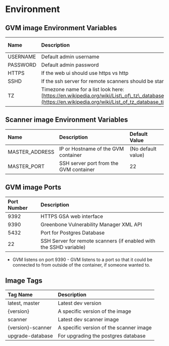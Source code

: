 # Environment

## GVM image Environment Variables

| Name | Description | Default Value |
| :--- | :--- | :--- |
| USERNAME | Default admin username | admin |
| PASSWORD | Default admin password | admin |
| HTTPS | If the web ui should use https vs http | true |
| SSHD | If the ssh server for remote scanners should be started | false |
| TZ | Timezone name for a list look here: [https://en.wikipedia.org/wiki/List\_of\_tz\_database\_time\_zones](https://en.wikipedia.org/wiki/List_of_tz_database_time_zones) | UTC |

## Scanner image Environment Variables



| Name | Description | Default Value |
| :--- | :--- | :--- |
| MASTER\_ADDRESS | IP or Hostname of the GVM container | \(No default value\) |
| MASTER\_PORT | SSH server port from the GVM container | 22 |

## GVM image Ports

| Port Number | Description |
| :--- | :--- |
| 9392 | HTTPS GSA web interface |
| 9390 | Greenbone Vulnerability Manager XML API |
| 5432 | Port for Postgres Database |
| 22 | SSH Server for remote scanners \(if enabled with the SSHD variable\) |

* GVM listens on port 9390 - GVM listens to a port so that it could be connected to from outside of the container, if someone wanted to.



## Image Tags

| Tag Name | Description |
| :--- | :--- |
| latest, master | Latest dev version |
| {version} | A specific version of the image |
| scanner | Latest dev scanner image |
| {version}-scanner | A specific version of the scanner image |
| upgrade-database | For upgrading the postgres database |























